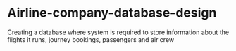 # Airline-company-database-design
Creating a database where system is required to store information about the flights it runs, journey  bookings, passengers and air crew
